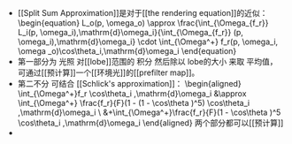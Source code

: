 - [[Split Sum Approximation]]是对于[[the rendering equation]]的近似：
  \begin{equation}
  L_o(p, \omega_o) \approx \frac{\int_{\Omega_{f_r}} L_i(p, \omega_i)\,\mathrm{d}\omega_i}{\int_{\Omega_{f_r}} (p, \omega_i)\,\mathrm{d}\omega_i}
  \cdot \int_{\Omega^+} f_r(p, \omega_i, \omega _o)\cos\theta_i\,\mathrm{d}\omega_i
  \end{equation}
- 第一部分为 光照 对[[lobe]]范围的 积分 然后除以 lobe的大小 来取 平均值， 可通过[[预计算]]一个[[环境光]]的[[prefilter map]]。
- 第二不分 可结合 [[Schlick's approximation]]：
  \begin{aligned}
  \int_{\Omega^+}f_r \cos\theta_i \,\mathrm{d}\omega_i &\approx \int_{\Omega^+} \frac{f_r}{F}(1 - (1 - \cos\theta )^5) \cos\theta_i \,\mathrm{d}\omega_i \\
  &+\int_{\Omega^+}\frac{f_r}{F}(1 - \cos\theta )^5 \cos\theta_i \,\mathrm{d}\omega_i
  \end{aligned}
  两个部分都可以[[预计算]]
-